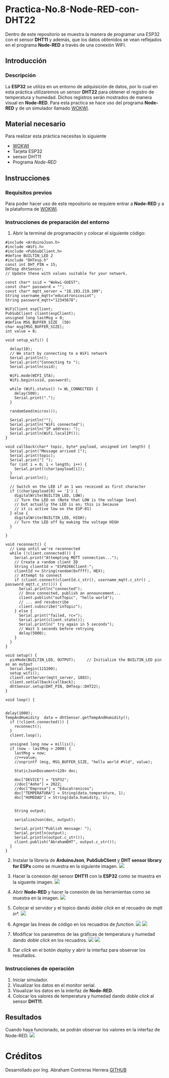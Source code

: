 # Practica-No.8-Node-RED-con-DHT22
Dentro de este repositorio se muestra la manera de programar una ESP32 con el sensor **DHT11** y además, que los datos obtenidos se vean reflejados en el programa **Node-RED** a través de una conexión WIFI.
## Introducción
### Descripción
La **ESP32** se utiliza en un entorno de adquisición de datos, por lo cual en esta práctica utilizaremos un sensor **DHT22** para obtener el registro de temperatura y humedad. Dichos registros serán mostrados de manera visual en **Node-RED**. Para esta practica se hace uso del programa **Node-RED** y de un simulador llamado [WOKWI](https://wokwi.com/projects/new/esp32).
## Material necesario
Para realizar esta práctica necesitas lo siguiente

- [WOKWI](https://wokwi.com/projects/new/esp32)
- Tarjeta ESP32
- sensor DHT11
- Programa *Node-RED*

## Instrucciones
### Requisitos previos
Para poder hacer uso de este repositorio se requiere entrar a **Node-RED** y a la plataforma de [WOKWI](https://wokwi.com/projects/new/esp32).
### Instrucciones de preparación del entorno
1. Abrir la terminal de programación y colocar el siguiente código:

```
#include <ArduinoJson.h>
#include <WiFi.h>
#include <PubSubClient.h>
#define BUILTIN_LED 2
#include "DHTesp.h"
const int DHT_PIN = 15;
DHTesp dhtSensor;
// Update these with values suitable for your network.

const char* ssid = "Wokwi-GUEST";
const char* password = "";
const char* mqtt_server = "18.193.219.109";
String username_mqtt="educatronicosiot";
String password_mqtt="12345678";

WiFiClient espClient;
PubSubClient client(espClient);
unsigned long lastMsg = 0;
#define MSG_BUFFER_SIZE  (50)
char msg[MSG_BUFFER_SIZE];
int value = 0;

void setup_wifi() {

  delay(10);
  // We start by connecting to a WiFi network
  Serial.println();
  Serial.print("Connecting to ");
  Serial.println(ssid);

  WiFi.mode(WIFI_STA);
  WiFi.begin(ssid, password);

  while (WiFi.status() != WL_CONNECTED) {
    delay(500);
    Serial.print(".");
  }

  randomSeed(micros());

  Serial.println("");
  Serial.println("WiFi connected");
  Serial.println("IP address: ");
  Serial.println(WiFi.localIP());
}

void callback(char* topic, byte* payload, unsigned int length) {
  Serial.print("Message arrived [");
  Serial.print(topic);
  Serial.print("] ");
  for (int i = 0; i < length; i++) {
    Serial.print((char)payload[i]);
  }
  Serial.println();

  // Switch on the LED if an 1 was received as first character
  if ((char)payload[0] == '1') {
    digitalWrite(BUILTIN_LED, LOW);   
    // Turn the LED on (Note that LOW is the voltage level
    // but actually the LED is on; this is because
    // it is active low on the ESP-01)
  } else {
    digitalWrite(BUILTIN_LED, HIGH);  
    // Turn the LED off by making the voltage HIGH
  }

}

void reconnect() {
  // Loop until we're reconnected
  while (!client.connected()) {
    Serial.print("Attempting MQTT connection...");
    // Create a random client ID
    String clientId = "ESP8266Client-";
    clientId += String(random(0xffff), HEX);
    // Attempt to connect
    if (client.connect(clientId.c_str(), username_mqtt.c_str() , password_mqtt.c_str())) {
      Serial.println("connected");
      // Once connected, publish an announcement...
      client.publish("outTopic", "hello world");
      // ... and resubscribe
      client.subscribe("inTopic");
    } else {
      Serial.print("failed, rc=");
      Serial.print(client.state());
      Serial.println(" try again in 5 seconds");
      // Wait 5 seconds before retrying
      delay(5000);
    }
  }
}

void setup() {
  pinMode(BUILTIN_LED, OUTPUT);     // Initialize the BUILTIN_LED pin as an output
  Serial.begin(115200);
  setup_wifi();
  client.setServer(mqtt_server, 1883);
  client.setCallback(callback);
  dhtSensor.setup(DHT_PIN, DHTesp::DHT22);
}

void loop() {


delay(1000);
TempAndHumidity  data = dhtSensor.getTempAndHumidity();
  if (!client.connected()) {
    reconnect();
  }
  client.loop();

  unsigned long now = millis();
  if (now - lastMsg > 2000) {
    lastMsg = now;
    //++value;
    //snprintf (msg, MSG_BUFFER_SIZE, "hello world #%ld", value);

    StaticJsonDocument<128> doc;

    doc["DEVICE"] = "ESP32";
    //doc["Anho"] = 2022;
    //doc["Empresa"] = "Educatronicos";
    doc["TEMPERATURA"] = String(data.temperature, 1);
    doc["HUMEDAD"] = String(data.humidity, 1);
   

    String output;
    
    serializeJson(doc, output);

    Serial.print("Publish message: ");
    Serial.println(output);
    Serial.println(output.c_str());
    client.publish("AbrahamDHT", output.c_str());
  }
}

```
2. Instalar la libreria de **ArduinoJson**, **PubSubClient** y **DHT sensor library for ESPx** como se muestra en la siguiente imagen.
![](https://github.com/AbrahamCH1/Practica-No.8-Node-RED-con-DHT22/blob/main/Captura%20de%20pantalla%20(322).png?raw=true)

3. Hacer la conexion del sensor **DHT11** con la **ESP32** como se muestra en la siguente imagen.
![](https://github.com/AbrahamCH1/Practica-No.8-Node-RED-con-DHT22/blob/main/Captura%20de%20pantalla%20(323).png?raw=true)

4. Abrir **Node-RED** y hacer la conexión de las herramientas como se muestra en la imagen.
![](https://github.com/AbrahamCH1/Practica-No.8-Node-RED-con-DHT22/blob/main/Captura%20de%20pantalla%20(324).png?raw=true)

5. Colocar el servidor y el topico dando *doble click* en el recuadro de *mqtt in**.
![](https://github.com/AbrahamCH1/Practica-No.8-Node-RED-con-DHT22/blob/main/Captura%20de%20pantalla%20(325).png?raw=true)

6. Agregar las lineas de código en los recuadros de *function*.
![](https://github.com/AbrahamCH1/Practica-No.8-Node-RED-con-DHT22/blob/main/Captura%20de%20pantalla%20(329).png?raw=true)
![](https://github.com/AbrahamCH1/Practica-No.8-Node-RED-con-DHT22/blob/main/Captura%20de%20pantalla%20(330).png?raw=true)

7. Modificar los parametros de las gráficas de temperatura y humedad dando *doble click* en los recuadros.
![](https://github.com/AbrahamCH1/Practica-No.8-Node-RED-con-DHT22/blob/main/Captura%20de%20pantalla%20(326).png?raw=true)
![](https://github.com/AbrahamCH1/Practica-No.8-Node-RED-con-DHT22/blob/main/Captura%20de%20pantalla%20(327).png?raw=true)

8. Dar *click* en el botón *deploy* y abrir la interfaz para observar los resultados.

### Instrucciones de operación
1. Iniciar simulador.
2. Visualizar los datos en el monitor serial.
3. Visualizar los datos en la interfaz de **Node-RED**.
5. Colocar los valores de temperatura y humedad dando *doble click* al sensor **DHT11**. 
## Resultados
Cuando haya funcionado, se podrán observar los valores en la interfaz de Node-RED.
![](https://github.com/AbrahamCH1/Practica-No.8-Node-RED-con-DHT22/blob/main/Captura%20de%20pantalla%20(328).png?raw=true)


# Créditos
Desarrollado por Ing. Abraham Contreras Herrera
[GITHUB](https://github.com/AbrahamCH1)
